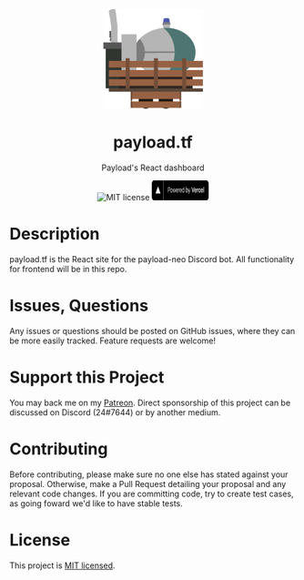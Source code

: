 <p align="center">
  <a href="https://payload.tf">
    <img src="public/img/logo.svg" alt="payload.tf logo" width="175" height="175">
  </a>
</p>

<h1 align="center">payload.tf</h1>

<p align="center">Payload's React dashboard</p>

<p align="center">
	<img src="https://img.shields.io/badge/License-MIT-yellow.svg" width="100" height="35" alt="MIT license">

  <a href="https://vercel.com/?utm_source=PAYLOADTF&utm_compaign=oss">
    <img src="public/img/vercel-logo.svg" alt="Powered by Vercel" width="100" height="35">
  </a>
</p>

# Description

payload.tf is the React site for the payload-neo Discord bot. All functionality for frontend will be in this repo.

# Issues, Questions

Any issues or questions should be posted on GitHub issues, where they can be more easily tracked. Feature requests are welcome!

# Support this Project

You may back me on my [Patreon](https://www.patreon.com/c43721). Direct sponsorship of this project can be discussed on Discord (24#7644) or by another medium.

# Contributing

Before contributing, please make sure no one else has stated against your proposal. Otherwise, make a Pull Request detailing your proposal and any relevant code changes. If you are committing code, try to create test cases, as going foward we'd like to have stable tests.

# License

This project is [MIT licensed](LICENSE).
